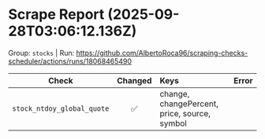 # Scrape Report (2025-09-28T03:06:12.136Z)

Group: `stocks`  |  Run: https://github.com/AlbertoRoca96/scraping-checks-scheduler/actions/runs/18068465490

| Check | Changed | Keys | Error |
|---|:---:|:--|:--|
| `stock_ntdoy_global_quote` | ✅ | change, changePercent, price, source, symbol |  |
